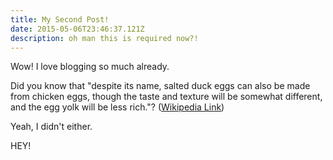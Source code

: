 ```yaml
---
title: My Second Post!
date: 2015-05-06T23:46:37.121Z
description: oh man this is required now?!
---
```

Wow! I love blogging so much already.

Did you know that "despite its name, salted duck eggs can also be made from
chicken eggs, though the taste and texture will be somewhat different, and the
egg yolk will be less rich."?
([Wikipedia Link](https://en.wikipedia.org/wiki/Salted_duck_egg))

Yeah, I didn't either.

HEY!